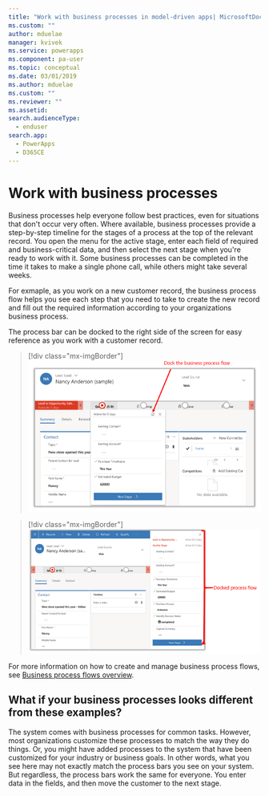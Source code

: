 ```yaml
---
title: "Work with business processes in model-driven apps| MicrosoftDocs"
ms.custom: ""
author: mduelae
manager: kvivek
ms.service: powerapps
ms.component: pa-user
ms.topic: conceptual
ms.date: 03/01/2019
ms.author: mduelae
ms.custom: ""
ms.reviewer: ""
ms.assetid: 
search.audienceType: 
  - enduser
search.app: 
  - PowerApps
  - D365CE
---
```

# Work with business processes

Business processes help everyone follow best practices, even for situations that don't occur very often. Where available, business processes provide a step-by-step timeline for the stages of a process at the top of the relevant record. You open the menu for the active stage, enter each field of required and business-critical data, and then select the next stage when you're ready to work with it. Some business processes can be completed in the time it takes to make a single phone call, while others might take several weeks.

For exmaple, as you work on a new customer record, the business process flow helps you see each step that you need to take to create the new record and fill out the required information according to your organizations business process. 

The process bar can be docked to the right side of the screen for easy reference as you work with a customer record. 

> [!div class="mx-imgBorder"]
> ![Business process bar](media/BPdock.png "Business process bar")
 

> [!div class="mx-imgBorder"]
> ![Business process bar](media/BPdocked.png "Business process bar")

For more information on how to create and manage business process flows, see [Business process flows overview](/flow/business-process-flows-overview).
  
 
## What if your business processes looks different from these examples?  

The system comes with business processes for common tasks. However, most organizations customize these processes to match the way they do things. Or, you might have added processes to the system that have been customized for your industry or business goals. In other words, what you see here may not exactly match the process bars you see on your system. But regardless, the process bars work the same for everyone. You enter data in the fields, and then move the customer to the next stage.
